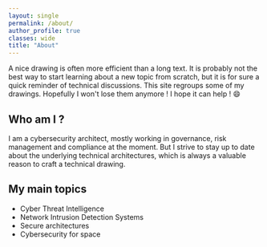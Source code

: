 ```yaml
---
layout: single
permalink: /about/
author_profile: true
classes: wide
title: "About"
---
```


A nice drawing is often more efficient than a long text. It is probably not the best way to start learning about a new topic from scratch, but it is for sure a quick reminder of technical discussions. This site regroups some of my drawings. Hopefully I won't lose them anymore ! I hope it can help ! :smile:

## Who am I ?

I am a cybersecurity architect, mostly working in governance, risk management and compliance at the moment. But I strive to stay up to date about the underlying technical architectures, which is always a valuable reason to craft a technical drawing.

## My main topics

- Cyber Threat Intelligence
- Network Intrusion Detection Systems
- Secure architectures
- Cybersecurity for space
